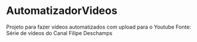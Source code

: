 # AutomatizadorVideos
Projeto para fazer vídeos automatizados com upload para o Youtube
Fonte: Série de vídeos do Canal Filipe Deschamps
